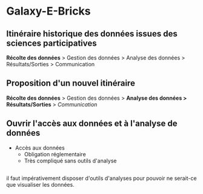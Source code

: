 # Galaxy-E-Bricks

## Itinéraire historique des données issues des sciences participatives

**Récolte des données** > Gestion des données > Analyse des données > Résultats/Sorties > Communication
<!-- Les données sont récupérées sur le terrain puis saisies dans des bases de données. Elles sont analyses par des membres des laboratoires de recherche qui vont communiquer les résultats dans des revues scientifiques, via des restitutions --> 

## Proposition d'un nouvel itinéraire

**Récolte des données** > Gestion des données > **Analyse des données > Résultats/Sorties** > *Communication*


## Ouvrir l'accès aux données et à l'analyse de données

- Accès aux données
    - Obligation réglementaire
    - Très compliqué sans outils d'analyse

##

il faut impérativement disposer d'outils d'analyses pour pouvoir ne serait-ce que visualiser les données.

